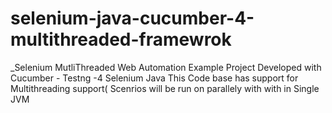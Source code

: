 # selenium-java-cucumber-4-multithreaded-framewrok

_Selenium MutliThreaded Web Automation Example Project Developed with
Cucumber - Testng -4
Selenium
Java
This Code base has support for Multithreading support( Scenrios will be run on parallely with with in Single JVM
